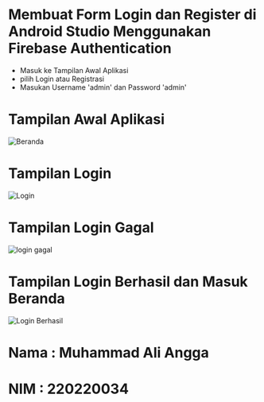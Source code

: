 # Membuat Form Login dan Register di Android Studio Menggunakan Firebase Authentication
* Masuk ke Tampilan Awal Aplikasi
* pilih Login atau Registrasi
* Masukan Username 'admin' dan Password 'admin'
  
# Tampilan Awal Aplikasi
![Beranda](https://github.com/user-attachments/assets/1c4bb6bf-626f-4e00-9031-95c70b91c796)
# Tampilan Login
![Login](https://github.com/user-attachments/assets/2254e94b-6b87-4b9b-9adf-9acb040a52a8)
# Tampilan Login Gagal
![login gagal](https://github.com/user-attachments/assets/951916da-1a77-4376-a65f-7ee5bce39842)
# Tampilan Login Berhasil dan Masuk Beranda
![Login Berhasil](https://github.com/user-attachments/assets/9c547aba-e59f-4846-8b8f-482b09182c7b)

# Nama : Muhammad Ali Angga
# NIM : 220220034 

